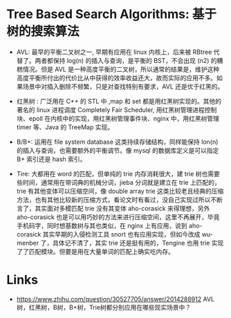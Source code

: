 # Tree Based Search Algorithms: 基于树的搜索算法

- AVL: 最早的平衡二叉树之一, 早期有应用在 linux 内核上，后来被 RBtree 代替了。两者都保持 log(n) 的插入与查询，是平衡的 BST，不会出现 (n2) 的糟糕情况。但是 AVL 是一种高度平衡的二叉树，所以通常的结果是，维护这种高度平衡所付出的代价比从中获得的效率收益还大，故而实际的应用不多。如果场景中对插入删除不频繁，只是对查找特别有要求，AVL 还是优于红黑的。

- 红黑树 : 广泛用在 C++ 的 STL 中 ,map 和 set 都是用红黑树实现的。其他的著名的 linux 进程调度 Completely Fair Scheduler, 用红黑树管理进程控制块、epoll 在内核中的实现，用红黑树管理事件块、nginx 中，用红黑树管理 timer 等、Java 的 TreeMap 实现。

- B/B+: 运用在 file system database 这类持续存储结构，同样能保持 lon(n) 的插入与查询，也需要额外的平衡调节。像 mysql 的数据库定义是可以指定 B+ 索引还是 hash 索引。

- Tire: 大都用在 word 的匹配，但单纯的 trie 内存消耗很大，建 trie 树也需要些时间，通常用在带词典的机械分词，jieba 分词就是建立在 trie 上匹配的，trie 有其他变体可以压缩空间，像 double array trie 这类比较老且经典的压缩方法，也有其他比较新的压缩方式，看论文时有看过，没自己实现过所以不断言了，其实面对多模匹配 trie 没有其变体 aho-corasick 来得理想，另外 aho-corasick 也是可以用巧妙的方法来进行压缩空间，这里不再展开，毕竟手机码字，同时想基数树与其也类似，在 nginx 上有应用，说到 aho-corasick 其实早期的入侵检测工具 snort 也有应用实现，但如今改成 wu-menber 了，具体记不清了，其实 trie 还是挺有用的，Tengine 也用 trie 实现了了匹配模块。但要是用在大量单词的匹配上确实吃内存。

# Links

- https://www.zhihu.com/question/30527705/answer/2014288912 AVL树，红黑树，B树，B+树，Trie树都分别应用在哪些现实场景中？